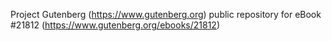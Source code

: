 Project Gutenberg (https://www.gutenberg.org) public repository for eBook #21812 (https://www.gutenberg.org/ebooks/21812)
